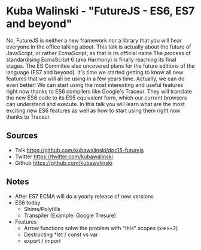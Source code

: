 Kuba Walinski - "FutureJS - ES6, ES7 and beyond"
================================================

No, FutureJS is neither a new framework nor a library that you will hear everyone in the office talking about. This 
talk is actually about the future of JavaScript, or rather EcmaScript, as that is its official name.The process of 
standardising EcmaScript 6 (aka Harmony) is finally reaching its final stages. The ES Commitee also uncovered plans 
for the future editions of the language (ES7 and beyond). It's time we started getting to know all new features that 
we will all be using in a few years time. Actually, we can do even better! We can start using the most interesting and 
useful features right now thanks to ES6 compilers like Google's Traceur. They will translate the new ES6 code to its 
ES5 equivalent form, which our current browsers can understand and execute. In this talk you will learn what are the 
most exciting new ES6 features as well as how to start using them right now thanks to Traceur.

Sources
-------
  
  * Talk <https://github.com/kubawalinski/dpc15-futurejs>
  * Twitter <https://twitter.com/kubawalinski>
  * Github <https://github.com/kubawalinski>

Notes
-----

 * After ES7 ECMA will do a yearly release of new versions
 * ES6 today
   * Shims/Polyfills
   * Transpiler (Example: Google Tresure)
 * Features
   * Arrow functions solve the problem with "this" scopes (x=>x+2)
   * Destructing
   *let / const vs var
   * export / import

